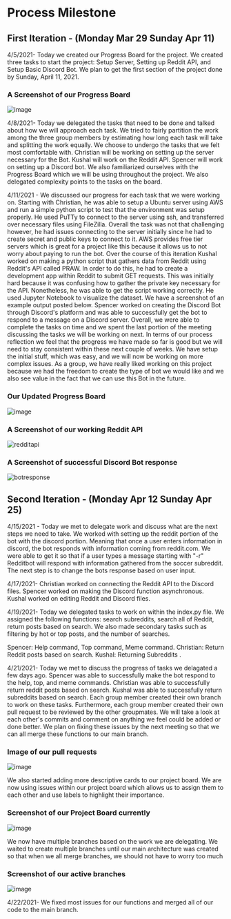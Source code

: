 # Process Milestone


## First Iteration - (Monday Mar 29  Sunday Apr 11)

4/5/2021- Today we created our Progress Board for the project. We created three tasks to start the project: Setup Server, Setting up Reddit API, and Setup Basic Discord Bot. We plan to get the first section of the project done by Sunday, April 11, 2021.

### A Screenshot of our Progress Board
![image](https://user-images.githubusercontent.com/44238558/114332838-fb23a300-9b14-11eb-933d-3d84286808ea.png)


4/8/2021- Today we delegated the tasks that need to be done and talked about how we will approach each task. We tried to fairly partition the work among the three group members by estimating how long each task will take and splitting the work equally. We choose to undergo the tasks that we felt most comfortable with. Christian will be working on setting up the server necessary for the Bot. Kushal will work on the Reddit API. Spencer will work on setting up a Discord bot. We also familiarized ourselves with the Progress Board which we will be using throughout the project. We also delegated complexity points to the tasks on the board. 


4/11/2021 - We discussed our progress for each task that we were working on. Starting with Christian, he was able to setup a Ubuntu server using AWS and run a simple python script to test that the environment was setup properly. He used PuTTy to connect to the server using ssh, and transferred over necessary files using FileZilla. Overall the task was not that challenging however, he had issues connecting to the server initially since he had to create secret and public keys to connect to it. AWS provides free tier servers which is great for a project like this because it allows us to not worry about paying to run the bot. Over the course of this iteration Kushal worked on making a python script that gathers data from Reddit using Reddit's API called PRAW. In order to do this, he had to create a development app within Reddit to submit GET requests. This was initially hard because it was confusing how to gather the private key necessary for the API. Nonetheless, he was able to get the script working correctly. He used Jupyter Notebook to visualize the dataset. We have a screenshot of an example output posted below. Spencer worked on creating the Discord Bot through Discord's platform and was able to successfully get the bot to respond to a message on a Discord server. Overall, we were able to complete the tasks on time and we spent the last portion of the meeting discussing the tasks we will be working on next. In terms of our process reflection we feel that the progress we have made so far is good but we will need to stay consistent within these next couple of weeks. We have setup the initial stuff, which was easy, and we will now be working on more complex issues. As a group, we have really liked working on this project because we had the freedom to create the type of bot we would like and we also see value in the fact that we can use this Bot in the future.

### Our Updated Progress Board
![image](https://user-images.githubusercontent.com/44238558/114334765-48097880-9b19-11eb-9dbf-52908007fbc5.png)

### A Screenshot of our working Reddit API
![redditapi](https://user-images.githubusercontent.com/62805944/114334641-011b8300-9b19-11eb-9c6b-0910d0ae9247.PNG)

### A Screenshot of successful Discord Bot response
![botresponse](https://user-images.githubusercontent.com/62805944/114337665-86a23180-9b1f-11eb-9ed0-bd32654f0710.PNG)

## Second Iteration - (Monday Apr 12  Sunday Apr 25)

4/15/2021 - Today we met to delegate work and discuss what are the next steps we need to take. We worked with setting up the reddit portion of the bot with the discord portion. Meaning that once a user enters information in discord, the bot responds with information coming from reddit.com. We were able to get it so that if a user types a message starting with "-r" Redditbot will respond with information gathered from the soccer subreddit. The next step is to change the bots response based on user input.

4/17/2021- Christian worked on connecting the Reddit API to the Discord files. Spencer worked on making the Discord function asynchronous. Kushal worked on editing Reddit and Discord files.


4/19/2021- Today we delegated tasks to work on within the index.py file. We assigned the following functions: search subreddits, search all of Reddit, return posts based on search. We also made secondary tasks such as filtering by hot or top posts, and the number of searches. 

Spencer: Help command, Top command, Meme command.
Christian: Return Reddit posts based on search.
Kushal: Returning Subreddits .

4/21/2021- Today we met to discuss the progress of tasks we delagated a few days ago. Spencer was able to successfully make the bot respond to the help, top, and meme commands. Christian was able to successfully return reddit posts based on search. Kushal was able to successfully return subreddits based on search. Each group member created their own branch to work on these tasks. Furthermore, each group member created their own pull request to be reviewed by the other groupmates. We will take a look at each other's commits and comment on anything we feel could be added or done better. We plan on fixing these issues by the next meeting so that we can all merge these functions to our main branch. 
### Image of our pull requests
![image](https://user-images.githubusercontent.com/44238558/115638752-f4e5b180-a2e0-11eb-98da-76a5101b2195.png)

We also started adding more descriptive cards to our project board. We are now using issues within our project board which allows us to assign them to each other and use labels to highlight their importance.

### Screenshot of our Project Board currently

![image](https://user-images.githubusercontent.com/44238558/115638885-3fffc480-a2e1-11eb-9e16-09c57d6bb26b.png)

We now have multiple branches based on the work we are delegating. We waited to create multiple branches until our main architecture was created so that when we all merge branches, we should not have to worry too much

### Screenshot of our active branches
![image](https://user-images.githubusercontent.com/44238558/115639218-0f6c5a80-a2e2-11eb-9715-37098db72ca4.png)

4/22/2021- We fixed most issues for our functions and merged all of our code to the main branch.

